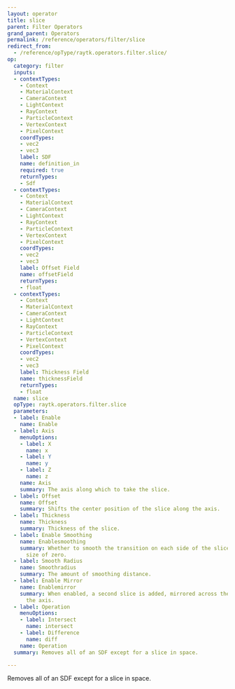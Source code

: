 ```yaml
---
layout: operator
title: slice
parent: Filter Operators
grand_parent: Operators
permalink: /reference/operators/filter/slice
redirect_from:
  - /reference/opType/raytk.operators.filter.slice/
op:
  category: filter
  inputs:
  - contextTypes:
    - Context
    - MaterialContext
    - CameraContext
    - LightContext
    - RayContext
    - ParticleContext
    - VertexContext
    - PixelContext
    coordTypes:
    - vec2
    - vec3
    label: SDF
    name: definition_in
    required: true
    returnTypes:
    - Sdf
  - contextTypes:
    - Context
    - MaterialContext
    - CameraContext
    - LightContext
    - RayContext
    - ParticleContext
    - VertexContext
    - PixelContext
    coordTypes:
    - vec2
    - vec3
    label: Offset Field
    name: offsetField
    returnTypes:
    - float
  - contextTypes:
    - Context
    - MaterialContext
    - CameraContext
    - LightContext
    - RayContext
    - ParticleContext
    - VertexContext
    - PixelContext
    coordTypes:
    - vec2
    - vec3
    label: Thickness Field
    name: thicknessField
    returnTypes:
    - float
  name: slice
  opType: raytk.operators.filter.slice
  parameters:
  - label: Enable
    name: Enable
  - label: Axis
    menuOptions:
    - label: X
      name: x
    - label: Y
      name: y
    - label: Z
      name: z
    name: Axis
    summary: The axis along which to take the slice.
  - label: Offset
    name: Offset
    summary: Shifts the center position of the slice along the axis.
  - label: Thickness
    name: Thickness
    summary: Thickness of the slice.
  - label: Enable Smoothing
    name: Enablesmoothing
    summary: Whether to smooth the transition on each side of the slice down to a
      size of zero.
  - label: Smooth Radius
    name: Smoothradius
    summary: The amount of smoothing distance.
  - label: Enable Mirror
    name: Enablemirror
    summary: When enabled, a second slice is added, mirrored across the origin along
      the axis.
  - label: Operation
    menuOptions:
    - label: Intersect
      name: intersect
    - label: Difference
      name: diff
    name: Operation
  summary: Removes all of an SDF except for a slice in space.

---
```



Removes all of an SDF except for a slice in space.
